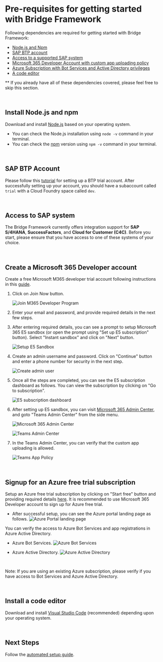# **Pre-requisites for getting started with Bridge Framework**

Following dependencies are required for getting started with Bridge Framework:

- [Node.js and Npm](#install-nodejs-and-npm)
- [SAP BTP account](#sap-btp-account)
- [Access to a supported SAP system](#access-to-sap-system)
- [Microsoft 365 Developer Account with custom app uploading policy](#create-a-microsoft-365-developer-account)
- [Azure Subscription with Bot Services and Active Directory privileges](#signup-for-an-azure-free-trial-subscription)
- [A code editor](#install-a-code-editor)

\*\* If you already have all of these dependencies covered, please feel free to skip this section.

&nbsp;

## Install Node.js and npm

Download and install [Node.js](https://nodejs.org/en/download/) based on your operating system.

- You can check the Node.js installation using `node -v` command in your terminal.
- You can check the [npm](https://docs.npmjs.com/downloading-and-installing-node-js-and-npm) version using `npm -v` command in your terminal.

&nbsp;

## SAP BTP Account

Please follow this [tutorial](https://developers.sap.com/tutorials/hcp-create-trial-account.html) for setting up a BTP trial account. After successfully setting up your account, you should have a subaccount called `trial` with a Cloud Foundry space called `dev`.

&nbsp;

## Access to SAP system

The Bridge Framework currently offers integration support for **SAP S/4HANA**, **SuccessFactors**, and **Cloud for Customer (C4C)**. Before you start, please ensure that you have access to one of these systems of your choice.

&nbsp;

## Create a Microsoft 365 Developer account

Create a free Microsoft M365 developer trial account following instructions in this [guide](https://docs.microsoft.com/en-us/office/developer-program/microsoft-365-developer-program).

1. Click on Join Now button.

   ![Join M365 Developer Program](./azure-setup/images/join-m365.png)

2. Enter your email and password, and provide required details in the next few steps.

3. After entering required details, you can see a prompt to setup Microsoft 365 E5 sandbox (or open the prompt using "Set up E5 subscription" button). Select "Instant sandbox" and click on "Next" button.

   ![Setup E5 Sandbox](./azure-setup/images/setup-e5-sandbox.png)

4. Create an admin username and password. Click on "Continue" button and enter a phone number for security in the next step.

   ![Create admin user](./azure-setup/images/create-admin-user.png)

5. Once all the steps are completed, you can see the E5 subscription dashboard as follows. You can view the subscription by clicking on "Go to subscription".

   ![E5 subscription dashboard](./azure-setup/images/e5-sandbox-landing.png)

6. After setting up E5 sandbox, you can visit [Microsoft 365 Admin Center](https://admin.microsoft.com/#/homepage), and goto "Teams Admin Center" from the side menu.

   ![Microsoft 365 Admin Center](./azure-setup/images/micrsoft-admin-center.png)

   ![Teams Admin Center](./azure-setup/images/m-teams-admin-link.png)

7. In the Teams Admin Center, you can verify that the custom app uploading is allowed.

   ![Teams App Policy](./azure-setup/images/teams-app-policy.png)

&nbsp;

## Signup for an Azure free trial subscription

Setup an Azure free trial subscription by clicking on "Start free" button and providing required details [here](https://azure.microsoft.com/en-us/free/). It is recommended to use Microsoft 365 Developer account to sign up for Azure free trial.

- After successful setup, you can see the Azure portal landing page as follows.
  ![Azure Portal landing page](./azure-setup/images/azure-landing-page.png)

You can verify the access to Azure Bot Services and app registrations in Azure Active Directory.

- Azure Bot Services.
  ![Azure Bot Services](./azure-setup/images/azure-bot-services.png)

- Azure Active Directory.
  ![Azure Active Directory](./azure-setup/images/azure-active-directory.png)

&nbsp;

Note: If you are using an existing Azure subscription, please verify if you have access to Bot Services and Azure Active Directory.

&nbsp;

## Install a code editor

Download and install [Visual Studio Code](https://code.visualstudio.com/download) (recommended) depending upon your operating system.

&nbsp;

## Next Steps

Follow the [automated setup guide](../automation/Automation%20Overview.md).

